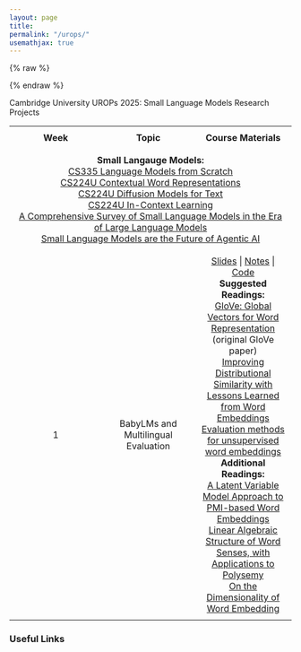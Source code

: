 ```yaml
---
layout: page
title: 
permalink: "/urops/"
usemathjax: true
---
```


{% raw %}

 <style>
    table {
        width: 100%;
        border-collapse: collapse;
        table-layout: fixed;
    }
    th, td {
        border: 0px solid black;
        padding: 10px;
        text-align: center;
        width: 25%;
    }
</style>
{% endraw %}

Cambridge University UROPs 2025: Small Language Models Research Projects
<body> 



<table>
    <tr>
        <th>Week</th>
        <th>Topic</th>
        <th>Course Materials</th>
    </tr>
      <tr>
        <td colspan="3">
            <strong>Small Langauge Models:</strong><br>
            <a href="https://stanford-cs336.github.io/spring2025-lectures/?trace=var/traces/lecture_01.json">CS335 Language Models from Scratch</a><br>
            <a href="https://web.stanford.edu/class/cs224u/slides/cs224u-contextualreps-2023-handout.pdf">CS224U Contextual Word Representations</a><br>
            <a href="https://web.stanford.edu/class/cs224u/slides/lisa-224u-diffusion.pdf">CS224U Diffusion Models for Text</a><br>
            <a href="https://web.stanford.edu/class/cs224u/slides/cs224u-incontextlearning-2023-handout.pdf">CS224U In-Context Learning</a><br>
            <a href="https://arxiv.org/pdf/2411.03350">A Comprehensive Survey of Small Language Models in the Era of Large Language Models</a><br>
            <a href="https://arxiv.org/pdf/2506.02153">Small Language Models are the Future of Agentic AI</a>
        </td>
    </tr>
      <tr>
        <td>1</td>
        <td>BabyLMs and Multilingual Evaluation</td>
        <td>
            <a href="#">Slides</a> | <a href="#">Notes</a> | <a href="#">Code</a><br>
            <strong>Suggested Readings:</strong><br>
            <a href="#">GloVe: Global Vectors for Word Representation</a> (original GloVe paper)<br>
            <a href="#">Improving Distributional Similarity with Lessons Learned from Word Embeddings</a><br>
            <a href="#">Evaluation methods for unsupervised word embeddings</a><br>
            <strong>Additional Readings:</strong><br>
            <a href="#">A Latent Variable Model Approach to PMI-based Word Embeddings</a><br>
            <a href="#">Linear Algebraic Structure of Word Senses, with Applications to Polysemy</a><br>
            <a href="#">On the Dimensionality of Word Embedding</a>
        </td>
    </tr>
</table>


</body> 

<h3 class="font-weight-bold mb-4 serif-font">Useful Links</h3>



 


